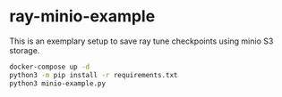 # ray-minio-example

This is an exemplary setup to save ray tune checkpoints using minio S3 storage.

``` bash
docker-compose up -d
python3 -m pip install -r requirements.txt
python3 minio-example.py
```
